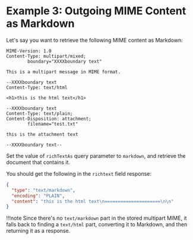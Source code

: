 # Example 3: Outgoing MIME Content as Markdown

Let's say you want to retrieve the following MIME content as Markdown:

```text
MIME-Version: 1.0
Content-Type: multipart/mixed;
        boundary="XXXXboundary text"

This is a multipart message in MIME format.

--XXXXboundary text
Content-Type: text/html

<h1>this is the html text</h1>

--XXXXboundary text
Content-Type: text/plain;
Content-Disposition: attachment;
        filename="test.txt"

this is the attachment text

--XXXXboundary text--
```

Set the value of `richTextAs` query parameter to `markdown`, and retrieve the document that contains it.

You should get the following in the `richtext` field response:

```json
{
  "type": "text/markdown",
  "encoding": "PLAIN",
  "content": "this is the html text\n=====================\n\n"
}
```

!!!note
    Since there's no `text/markdown` part in the stored multipart MIME, it falls back to finding a `text/html` part, converting it to Markdown, and then returning it as a response.
